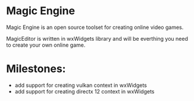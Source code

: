 # Magic Engine
Magic Engine is an open source toolset for creating online video games.

MagicEditor is written in wxWidgets library and will be everthing you need to create your own online game.

# Milestones:
 - add support for creating vulkan context in wxWidgets 
 - add support for creating directx 12 context in wxWidgets 
